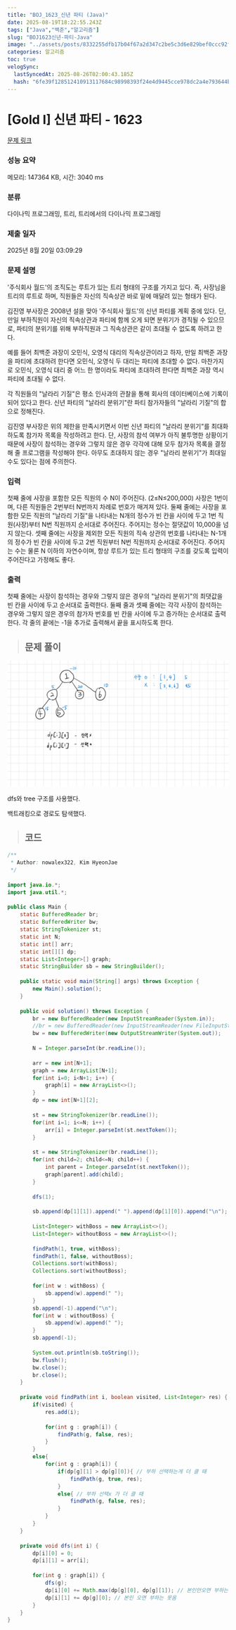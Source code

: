 ```yaml
---
title: "BOJ_1623_신년 파티 (Java)"
date: 2025-08-19T18:22:55.243Z
tags: ["Java","백준","알고리즘"]
slug: "BOJ1623신년-파티-Java"
image: "../assets/posts/8332255dfb17b04f67a2d347c2be5c3d6e829bef0ccc92f3242407a68d43a8fa.png"
categories: 알고리즘
toc: true
velogSync:
  lastSyncedAt: 2025-08-26T02:00:43.185Z
  hash: "6fe39f128512410913117684c98998393f24e4d9445cce978dc2a4e793644b41"
---
```


# [Gold I] 신년 파티 - 1623 

[문제 링크](https://www.acmicpc.net/problem/1623) 

### 성능 요약

메모리: 147364 KB, 시간: 3040 ms

### 분류

다이나믹 프로그래밍, 트리, 트리에서의 다이나믹 프로그래밍

### 제출 일자

2025년 8월 20일 03:09:29

### 문제 설명

<p>'주식회사 월드'의 조직도는 루트가 있는 트리 형태의 구조를 가지고 있다. 즉, 사장님을 트리의 루트로 하며, 직원들은 자신의 직속상관 바로 밑에 매달려 있는 형태가 된다.</p>
<p>김진영 부사장은 2008년 설을 맞아 '주식회사 월드'의 신년 파티를 계획 중에 있다. 단, 만일 부하직원이 자신의 직속상관과 파티에 함께 오게 되면 분위기가 경직될 수 있으므로, 파티의 분위기를 위해 부하직원과 그 직속상관은 같이 초대될 수 없도록 하려고 한다.</p>
<p>예를 들어 최백준 과장이 오민식, 오영식 대리의 직속상관이라고 하자, 만일 최백준 과장을 파티에 초대하려 한다면 오민식, 오영식 두 대리는 파티에 초대할 수 없다. 마찬가지로 오민식, 오영식 대리 중 어느 한 명이라도 파티에 초대하려 한다면 최백준 과장 역시 파티에 초대될 수 없다.</p>
<p>각 직원들의 "날라리 기질"은 평소 인사과의 관찰을 통해 회사의 데이터베이스에 기록이 되어 있다고 한다. 신년 파티의 "날라리 분위기"란 파티 참가자들의 "날라리 기질"의 합으로 정해진다.</p>
<p>김진영 부사장은 위의 제한을 만족시키면서 이번 신년 파티의 "날라리 분위기"를 최대화하도록 참가자 목록을 작성하려고 한다. 단, 사장의 참석 여부가 아직 불투명한 상황이기 때문에 사장이 참석하는 경우와 그렇지 않은 경우 각각에 대해 모두 참가자 목록을 결정해 줄 프로그램을 작성해야 한다. 아무도 초대하지 않는 경우 "날라리 분위기"가 최대일 수도 있다는 점에 주의한다.</p>

### 입력 

 <p>첫째 줄에 사장을 포함한 모든 직원의 수 N이 주어진다. (2≤N≤200,000) 사장은 1번이며, 다른 직원들은 2번부터 N번까지 차례로 번호가 매겨져 있다. 둘째 줄에는 사장을 포함한 모든 직원의 "날라리 기질"을 나타내는 N개의 정수가 빈 칸을 사이에 두고 1번 직원(사장)부터 N번 직원까지 순서대로 주어진다. 주어지는 정수는 절댓값이 10,000을 넘지 않는다. 셋째 줄에는 사장을 제외한 모든 직원의 직속 상관의 번호를 나타내는 N-1개의 정수가 빈 칸을 사이에 두고 2번 직원부터 N번 직원까지 순서대로 주어진다. 주어지는 수는 물론 N 이하의 자연수이며, 항상 루트가 있는 트리 형태의 구조를 갖도록 입력이 주어진다고 가정해도 좋다.</p>

### 출력 

 <p>첫째 줄에는 사장이 참석하는 경우와 그렇지 않은 경우의  "날라리 분위기"의 최댓값을 빈 칸을 사이에 두고 순서대로 출력한다. 둘째 줄과 셋째 줄에는 각각 사장이 참석하는 경우와 그렇지 않은 경우의 참가자 번호를 빈 칸을 사이에 두고 증가하는 순서대로 출력한다. 각 줄의 끝에는 -1을 추가로 출력해서 끝을 표시하도록 한다.</p>

> ## 문제 풀이

![](/assets/posts/17335c969e6c2349cf4ce51e3607eb50329c6d2b8ca76c606376a618d03d20ee.png)

dfs와 tree 구조를 사용했다.

백트래킹으로 경로도 탐색했다.

> ## 코드

```java
/**
 * Author: nowalex322, Kim HyeonJae
 */

import java.io.*;
import java.util.*;

public class Main {
    static BufferedReader br;
    static BufferedWriter bw;
    static StringTokenizer st;
	static int N;
	static int[] arr;
	static int[][] dp;
	static List<Integer>[] graph;
	static StringBuilder sb = new StringBuilder();

    public static void main(String[] args) throws Exception {
        new Main().solution();
    }

    public void solution() throws Exception {
        br = new BufferedReader(new InputStreamReader(System.in));
        //br = new BufferedReader(new InputStreamReader(new FileInputStream("src/main/java/BOJ_1623_신년파티/input.txt")));
        bw = new BufferedWriter(new OutputStreamWriter(System.out));

        N = Integer.parseInt(br.readLine());

		arr = new int[N+1];
		graph = new ArrayList[N+1];
		for(int i=0; i<N+1; i++) {
			graph[i] = new ArrayList<>();
		}
		dp = new int[N+1][2];

		st = new StringTokenizer(br.readLine());
		for(int i=1; i<=N; i++) {
			arr[i] = Integer.parseInt(st.nextToken());
		}

		st = new StringTokenizer(br.readLine());
		for(int child=2; child<=N; child++) {
			int parent = Integer.parseInt(st.nextToken());
			graph[parent].add(child);
		}

		dfs(1);

		sb.append(dp[1][1]).append(" ").append(dp[1][0]).append("\n");

		List<Integer> withBoss = new ArrayList<>();
		List<Integer> withoutBoss = new ArrayList<>();

		findPath(1, true, withBoss);
		findPath(1, false, withoutBoss);
		Collections.sort(withBoss);
		Collections.sort(withoutBoss);

		for(int w : withBoss) {
			sb.append(w).append(" ");
		}
		sb.append(-1).append("\n");
		for(int w : withoutBoss) {
			sb.append(w).append(" ");
		}
		sb.append(-1);

		System.out.println(sb.toString());
        bw.flush();
        bw.close();
        br.close();
    }

	private void findPath(int i, boolean visited, List<Integer> res) {
		if(visited) {
			res.add(i);

			for(int g : graph[i]) {
				findPath(g, false, res);
			}
		}
		else{
			for(int g : graph[i]) {
				if(dp[g][1] > dp[g][0]){ // 부하 선택하는게 더 클 때
					findPath(g, true, res);
				}
				else{ // 부하 선택x 가 더 클 때
					findPath(g, false, res);
				}
			}
		}
	}

	private void dfs(int i) {
		dp[i][0] = 0;
		dp[i][1] = arr[i];

		for(int g : graph[i]) {
			dfs(g);
			dp[i][0] += Math.max(dp[g][0], dp[g][1]); // 본인안오면 부하는 오거나 안오거나
			dp[i][1] += dp[g][0]; // 본인 오면 부하는 못옴
		}
	}
}
```